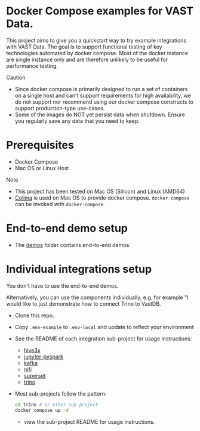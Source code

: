 # Docker Compose examples for VAST Data.

This project aims to give you a quickstart way to try example integrations with VAST Data. The goal is to support functional testing of key technologies automated by docker compose. Most of the docker instance are single instance only and are therefore unlikely to be useful for performance testing.

> [!CAUTION]
> - Since docker compose is primarily designed to run a set of containers on a single host and can't support requirements for high availability, we do not support nor recommend using our docker compose constructs to support production-type use-cases. 
> - Some of the images do NOT yet persist data when shutdown.  Ensure you regularly save any data that you need to keep.

# Prerequisites

- Docker Compose
- Mac OS or Linux Host

> [!NOTE]  
> - This project has been tested on Mac OS (Silicon) and Linux (AMD64)
> - [Colima](https://github.com/abiosoft/colima) is used on Mac OS to provide docker compose. `docker compose` can be invoked with `docker-compose`.

# End-to-end demo setup

- The [demos](./demos) folder contains end-to-end demos.

# Individual integrations setup

You don't have to use the end-to-end demos.  

Alternatively, you can use the components individually, e.g. for example "I would like to just demonstrate how to connect Trino to VastDB.

- Clone this repo.
- Copy `.env-example` to `.env-local` and update to reflect your environment
- See the README of each integration sub-project for usage instructions:
  - [hive3x](./hive3x)
  - [jupyter-pyspark](./jupyter-pyspark)
  - [kafka](./kafka)
  - [nifi](./nifi)
  - [superset](./superset)
  - [trino](./trino)
- Most sub-projects follow the pattern:
 
  ```bash
  cd trino # or other sub-project
  docker compose up -d
  ```
  - view the sub-project README for usage instructions.
